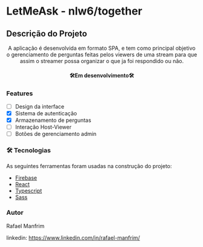# LetMeAsk - nlw6/together

## Descrição do Projeto
<p align="center">A aplicação é desenvolvida em formato SPA, e tem como principal objetivo o gerenciamento de perguntas feitas pelos viewers de uma stream para que assim o streamer possa organizar o que ja foi respondido ou não.</p>

<h4 align="center"> 
	🛠Em desenvolvimento🛠
</h4>

### Features

- [ ] Design da interface
- [X] Sistema de autenticação
- [X] Armazenamento de perguntas
- [ ] Interação Host-Viewer
- [ ] Botões de gerenciamento admin

### 🛠 Tecnologias

As seguintes ferramentas foram usadas na construção do projeto:

- [Firebase](https://firebase.google.com/)
- [React](https://reactjs.org/)
- [Typescript](https://www.typescriptlang.org/)
- [Sass](https://sass-lang.com/)

### Autor

Rafael Manfrim

linkedin: https://www.linkedin.com/in/rafael-manfrim/